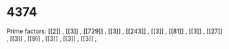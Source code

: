 # 4374

Prime factors: [[2]] , [[3]] , [[729]] , [[3]] , [[243]] , [[3]] , [[81]] , [[3]] , [[27]] , [[3]] , [[9]] , [[3]] , [[3]] , [[3]] , 